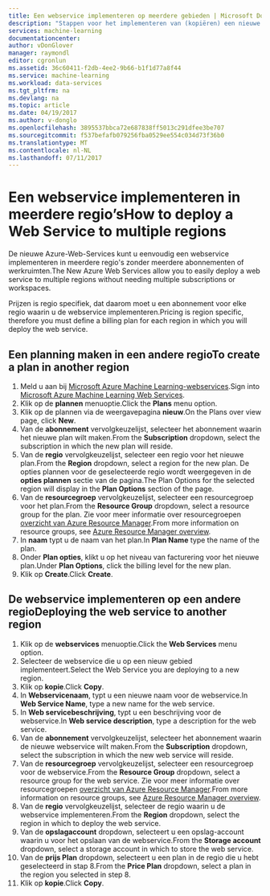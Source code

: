```yaml
---
title: Een webservice implementeren op meerdere gebieden | Microsoft Docs
description: "Stappen voor het implementeren van (kopiëren) een nieuwe Web-Service naar andere regio's."
services: machine-learning
documentationcenter: 
author: vDonGlover
manager: raymondl
editor: cgronlun
ms.assetid: 36c60411-f2db-4ee2-9b66-b1f1d77a8f44
ms.service: machine-learning
ms.workload: data-services
ms.tgt_pltfrm: na
ms.devlang: na
ms.topic: article
ms.date: 04/19/2017
ms.author: v-donglo
ms.openlocfilehash: 3895537bbca72e687838ff5013c291dfee3be707
ms.sourcegitcommit: f537befafb079256fba0529ee554c034d73f36b0
ms.translationtype: MT
ms.contentlocale: nl-NL
ms.lasthandoff: 07/11/2017
---
```

# <a name="how-to-deploy-a-web-service-to-multiple-regions"></a><span data-ttu-id="a2149-103">Een webservice implementeren in meerdere regio’s</span><span class="sxs-lookup"><span data-stu-id="a2149-103">How to deploy a Web Service to multiple regions</span></span>
<span data-ttu-id="a2149-104">De nieuwe Azure-Web-Services kunt u eenvoudig een webservice implementeren in meerdere regio's zonder meerdere abonnementen of werkruimten.</span><span class="sxs-lookup"><span data-stu-id="a2149-104">The New Azure Web Services allow you to easily deploy a web service to multiple regions without needing multiple subscriptions or workspaces.</span></span> 

<span data-ttu-id="a2149-105">Prijzen is regio specifiek, dat daarom moet u een abonnement voor elke regio waarin u de webservice implementeren.</span><span class="sxs-lookup"><span data-stu-id="a2149-105">Pricing is region specific, therefore you must define a billing plan for each region in which you will deploy the web service.</span></span>

## <a name="to-create-a-plan-in-another-region"></a><span data-ttu-id="a2149-106">Een planning maken in een andere regio</span><span class="sxs-lookup"><span data-stu-id="a2149-106">To create a plan in another region</span></span>
1. <span data-ttu-id="a2149-107">Meld u aan bij [Microsoft Azure Machine Learning-webservices](https://services.azureml.net/).</span><span class="sxs-lookup"><span data-stu-id="a2149-107">Sign into [Microsoft Azure Machine Learning Web Services](https://services.azureml.net/).</span></span>
2. <span data-ttu-id="a2149-108">Klik op de **plannen** menuoptie.</span><span class="sxs-lookup"><span data-stu-id="a2149-108">Click the **Plans** menu option.</span></span>
3. <span data-ttu-id="a2149-109">Klik op de plannen via de weergavepagina **nieuw**.</span><span class="sxs-lookup"><span data-stu-id="a2149-109">On the Plans over view page, click **New**.</span></span>
4. <span data-ttu-id="a2149-110">Van de **abonnement** vervolgkeuzelijst, selecteer het abonnement waarin het nieuwe plan wilt maken.</span><span class="sxs-lookup"><span data-stu-id="a2149-110">From the **Subscription** dropdown, select the subscription in which the new plan will reside.</span></span>
5. <span data-ttu-id="a2149-111">Van de **regio** vervolgkeuzelijst, selecteer een regio voor het nieuwe plan.</span><span class="sxs-lookup"><span data-stu-id="a2149-111">From the **Region** dropdown, select a region for the new plan.</span></span> <span data-ttu-id="a2149-112">De opties plannen voor de geselecteerde regio wordt weergegeven in de **opties plannen** sectie van de pagina.</span><span class="sxs-lookup"><span data-stu-id="a2149-112">The Plan Options for the selected region will display in the **Plan Options** section of the page.</span></span>
6. <span data-ttu-id="a2149-113">Van de **resourcegroep** vervolgkeuzelijst, selecteer een resourcegroep voor het plan.</span><span class="sxs-lookup"><span data-stu-id="a2149-113">From the **Resource Group** dropdown, select a resource group for the plan.</span></span> <span data-ttu-id="a2149-114">Zie voor meer informatie over resourcegroepen [overzicht van Azure Resource Manager](../azure-resource-manager/resource-group-overview.md).</span><span class="sxs-lookup"><span data-stu-id="a2149-114">From more information on resource groups, see [Azure Resource Manager overview](../azure-resource-manager/resource-group-overview.md).</span></span>
7. <span data-ttu-id="a2149-115">In **naam** typt u de naam van het plan.</span><span class="sxs-lookup"><span data-stu-id="a2149-115">In **Plan Name** type the name of the plan.</span></span>
8. <span data-ttu-id="a2149-116">Onder **Plan opties**, klikt u op het niveau van facturering voor het nieuwe plan.</span><span class="sxs-lookup"><span data-stu-id="a2149-116">Under **Plan Options**, click the billing level for the new plan.</span></span>
9. <span data-ttu-id="a2149-117">Klik op **Create**.</span><span class="sxs-lookup"><span data-stu-id="a2149-117">Click **Create**.</span></span>

## <a name="deploying-the-web-service-to-another-region"></a><span data-ttu-id="a2149-118">De webservice implementeren op een andere regio</span><span class="sxs-lookup"><span data-stu-id="a2149-118">Deploying the web service to another region</span></span>
1. <span data-ttu-id="a2149-119">Klik op de **webservices** menuoptie.</span><span class="sxs-lookup"><span data-stu-id="a2149-119">Click the **Web Services** menu option.</span></span>
2. <span data-ttu-id="a2149-120">Selecteer de webservice die u op een nieuw gebied implementeert.</span><span class="sxs-lookup"><span data-stu-id="a2149-120">Select the Web Service you are deploying to a new region.</span></span>
3. <span data-ttu-id="a2149-121">Klik op **kopie**.</span><span class="sxs-lookup"><span data-stu-id="a2149-121">Click **Copy**.</span></span>
4. <span data-ttu-id="a2149-122">In **Webservicenaam**, typt u een nieuwe naam voor de webservice.</span><span class="sxs-lookup"><span data-stu-id="a2149-122">In **Web Service Name**, type a new name for the web service.</span></span>
5. <span data-ttu-id="a2149-123">In **Web servicebeschrijving**, typt u een beschrijving voor de webservice.</span><span class="sxs-lookup"><span data-stu-id="a2149-123">In **Web service description**, type a description for the web service.</span></span>
6. <span data-ttu-id="a2149-124">Van de **abonnement** vervolgkeuzelijst, selecteer het abonnement waarin de nieuwe webservice wilt maken.</span><span class="sxs-lookup"><span data-stu-id="a2149-124">From the **Subscription** dropdown, select the subscription in which the new web service will reside.</span></span>
7. <span data-ttu-id="a2149-125">Van de **resourcegroep** vervolgkeuzelijst, selecteer een resourcegroep voor de webservice.</span><span class="sxs-lookup"><span data-stu-id="a2149-125">From the **Resource Group** dropdown, select a resource group for the web service.</span></span> <span data-ttu-id="a2149-126">Zie voor meer informatie over resourcegroepen [overzicht van Azure Resource Manager](../azure-resource-manager/resource-group-overview.md).</span><span class="sxs-lookup"><span data-stu-id="a2149-126">From more information on resource groups, see [Azure Resource Manager overview](../azure-resource-manager/resource-group-overview.md).</span></span>
8. <span data-ttu-id="a2149-127">Van de **regio** vervolgkeuzelijst, selecteer de regio waarin u de webservice implementeren.</span><span class="sxs-lookup"><span data-stu-id="a2149-127">From the **Region** dropdown, select the region in which to deploy the web service.</span></span>
9. <span data-ttu-id="a2149-128">Van de **opslagaccount** dropdown, selecteert u een opslag-account waarin u voor het opslaan van de webservice.</span><span class="sxs-lookup"><span data-stu-id="a2149-128">From the **Storage account** dropdown, select a storage account in which to store the web service.</span></span>
10. <span data-ttu-id="a2149-129">Van de **prijs Plan** dropdown, selecteert u een plan in de regio die u hebt geselecteerd in stap 8.</span><span class="sxs-lookup"><span data-stu-id="a2149-129">From the **Price Plan** dropdown, select a plan in the region you selected in step 8.</span></span>
11. <span data-ttu-id="a2149-130">Klik op **kopie**.</span><span class="sxs-lookup"><span data-stu-id="a2149-130">Click **Copy**.</span></span>

